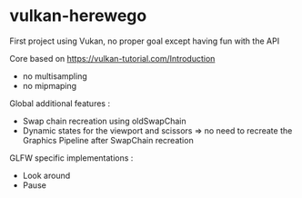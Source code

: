 # vulkan-herewego

First project using Vukan, no proper goal except having fun with the API

Core based on https://vulkan-tutorial.com/Introduction
- no multisampling 
- no mipmaping

Global additional features :
- Swap chain recreation using oldSwapChain
- Dynamic states for the viewport and scissors => no need to recreate the Graphics Pipeline after SwapChain recreation

GLFW specific implementations :
- Look around
- Pause

